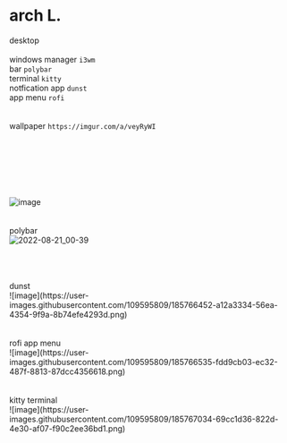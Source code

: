 # arch L.
desktop
<br> 
<br> windows manager ``i3wm``
<br>bar ``polybar``
<br>terminal ``kitty``
<br>notfication app ``dunst``
<br>app menu ``rofi``
<br>
<br>
<br>wallpaper ``https://imgur.com/a/veyRyWI``
<br>
<br>
<br>
<br>
<br>
<br>
<br>
<br>![image](https://user-images.githubusercontent.com/109595809/185766147-08cb2688-59f1-4327-96ad-f9dfb60600b6.png)
<br>
<br>
<br>polybar
<br>![2022-08-21_00-39](https://user-images.githubusercontent.com/109595809/185767051-f6da317e-2055-4a91-9e51-22636f39b1b4.png)

<br>
<br>
<br>dunst
<br>![image](https://user-images.githubusercontent.com/109595809/185766452-a12a3334-56ea-4354-9f9a-8b74efe4293d.png)

<br>
<br>
<br>rofi app menu
<br>![image](https://user-images.githubusercontent.com/109595809/185766535-fdd9cb03-ec32-487f-8813-87dcc4356618.png)

<br>
<br>
<br>kitty terminal
<br>![image](https://user-images.githubusercontent.com/109595809/185767034-69cc1d36-822d-4e30-af07-f90c2ee36bd1.png)

<br>

